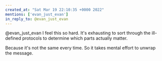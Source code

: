 ```yaml
---
created_at: "Sat Mar 19 22:10:35 +0000 2022"
mentions: ['evan_just_evan']
in_reply_to: @evan_just_evan
---
```


@evan_just_evan I feel this so hard. It's exhausting to sort through the ill-defined protocols to determine which parts actually matter.

Because it's not the same every time. So it takes mental effort to unwrap the message.
